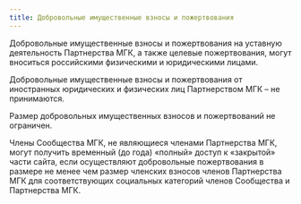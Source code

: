 ```yaml
---
title: Добровольные имущественные взносы и пожертвования
---
```


Добровольные имущественные взносы и пожертвования на уставную деятельность Партнерства МГК, а также целевые пожертвования, могут вноситься российскими физическими и юридическими лицами.

Добровольные имущественные взносы и пожертвования от иностранных юридических и физических лиц Партнерством МГК – не принимаются.

Размер добровольных имущественных взносов и пожертвований не ограничен.

Члены Сообщества МГК, не являющиеся членами Партнерства МГК, могут получить временный (до года) «полный» доступ к «закрытой» части сайта, если осуществляют добровольные пожертвования в размере не менее чем размер членских взносов членов Партнерства МГК для соответствующих социальных категорий членов Сообщества и Партнерства МГК.